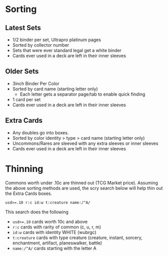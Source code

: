 # Sorting
## Latest Sets
- 1/2 binder per set, Ultrapro platinum pages
- Sorted by collector number
- Sets that were ever standard legal get a white binder
- Cards ever used in a deck are left in their inner sleeves

## Older Sets
- 3inch Binder Per Color
- Sorted by card name (starting letter only)
  - Each letter gets a separator page/tab to enable quick finding
- 1 card per set
- Cards ever used in a deck are left in their inner sleeves

## Extra Cards
- Any doubles go into boxes.
- Sorted by color identity > type > card name (starting letter only)
- Uncommons/Rares are sleeved with any extra sleeves or inner sleeves
- Cards ever used in a deck are left in their inner sleeves

# Thinning
Commons worth under .10c are thinned out (TCG Market price). Assuming the above sorting methods are used, the scry search below will help thin out the Extra Cards boxes.

```
usd>=.10 r:c id:w t:creature name:/^A/
```

This search does the following
- ```usd>=.10``` cards worth 10c and above
- ```r:c``` cards with rarity of common (c, u, r, m)
- ```id:w``` cards with identity WHITE (wubrgc)
- ```t:creature``` cards with type creature (creature, instant, sorcery, enchantment, artifact, planeswalker, battle)
- ```name:/^A/``` cards starting with the letter A